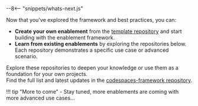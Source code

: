 --8<-- "snippets/whats-next.js"


Now that you've explored the framework and best practices, you can:

- **Create your own enablement** from the [template repository](https://github.com/dynatrace-wwse/enablement-codespaces-template) and start building with the enablement framework.
- **Learn from existing enablements** by exploring the repositories below. Each repository demonstrates a specific use case or advanced scenario.


Explore these repositories to deepen your knowledge or use them as a foundation for your own projects.  
Find the full list and latest updates in the [codespaces-framework repository](https://github.com/dynatrace-wwse/codespaces-framework).

!!! tip "More to come"
    - Stay tuned, more enablements are coming with more advanced use cases...

